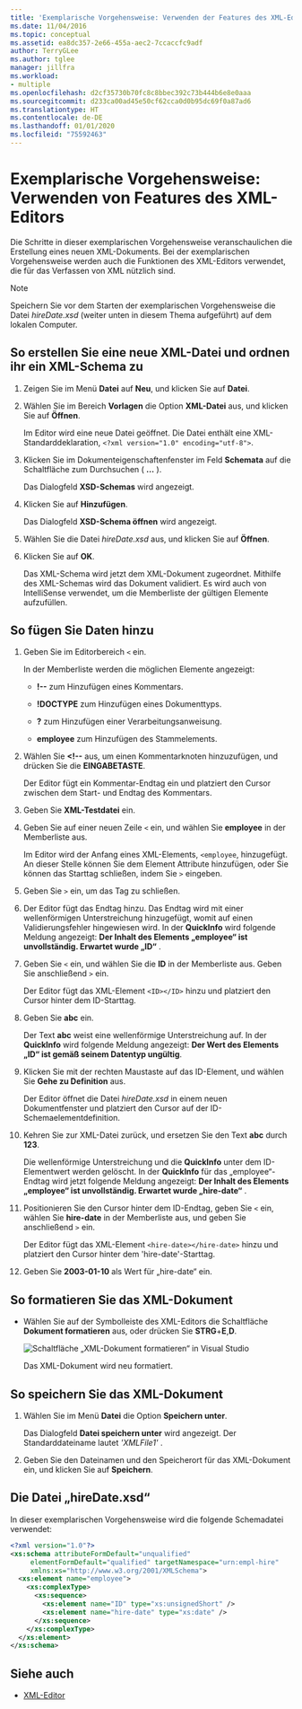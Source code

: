 ```yaml
---
title: 'Exemplarische Vorgehensweise: Verwenden der Features des XML-Editors'
ms.date: 11/04/2016
ms.topic: conceptual
ms.assetid: ea8dc357-2e66-455a-aec2-7ccaccfc9adf
author: TerryGLee
ms.author: tglee
manager: jillfra
ms.workload:
- multiple
ms.openlocfilehash: d2cf35730b70fc8c8bbec392c73b444b6e8e0aaa
ms.sourcegitcommit: d233ca00ad45e50cf62cca0d0b95dc69f0a87ad6
ms.translationtype: HT
ms.contentlocale: de-DE
ms.lasthandoff: 01/01/2020
ms.locfileid: "75592463"
---
```

# <a name="walkthrough-use-xml-editor-features"></a>Exemplarische Vorgehensweise: Verwenden von Features des XML-Editors

Die Schritte in dieser exemplarischen Vorgehensweise veranschaulichen die Erstellung eines neuen XML-Dokuments. Bei der exemplarischen Vorgehensweise werden auch die Funktionen des XML-Editors verwendet, die für das Verfassen von XML nützlich sind.

> [!NOTE]
> Speichern Sie vor dem Starten der exemplarischen Vorgehensweise die Datei *hireDate.xsd* (weiter unten in diesem Thema aufgeführt) auf dem lokalen Computer.

## <a name="to-create-a-new-xml-file-and-associate-it-with-an-xml-schema"></a>So erstellen Sie eine neue XML-Datei und ordnen ihr ein XML-Schema zu

1. Zeigen Sie im Menü **Datei** auf **Neu**, und klicken Sie auf **Datei**.

2. Wählen Sie im Bereich **Vorlagen** die Option **XML-Datei** aus, und klicken Sie auf **Öffnen**.

     Im Editor wird eine neue Datei geöffnet. Die Datei enthält eine XML-Standarddeklaration, `<?xml version="1.0" encoding="utf-8">`.

3. Klicken Sie im Dokumenteigenschaftenfenster im Feld **Schemata** auf die Schaltfläche zum Durchsuchen ( **…** ).

     Das Dialogfeld **XSD-Schemas** wird angezeigt.

4. Klicken Sie auf **Hinzufügen**.

     Das Dialogfeld **XSD-Schema öffnen** wird angezeigt.

5. Wählen Sie die Datei *hireDate.xsd* aus, und klicken Sie auf **Öffnen**.

6. Klicken Sie auf **OK**.

     Das XML-Schema wird jetzt dem XML-Dokument zugeordnet. Mithilfe des XML-Schemas wird das Dokument validiert. Es wird auch von IntelliSense verwendet, um die Memberliste der gültigen Elemente aufzufüllen.

## <a name="to-add-data"></a>So fügen Sie Daten hinzu

1. Geben Sie im Editorbereich `<` ein.

     In der Memberliste werden die möglichen Elemente angezeigt:

    - **!--** zum Hinzufügen eines Kommentars.

    - **!DOCTYPE** zum Hinzufügen eines Dokumenttyps.

    - **?** zum Hinzufügen einer Verarbeitungsanweisung.

    - **employee** zum Hinzufügen des Stammelements.

2. Wählen Sie **&lt;!--** aus, um einen Kommentarknoten hinzuzufügen, und drücken Sie die **EINGABETASTE**.

     Der Editor fügt ein Kommentar-Endtag ein und platziert den Cursor zwischen dem Start- und Endtag des Kommentars.

3. Geben Sie **XML-Testdatei** ein.

4. Geben Sie auf einer neuen Zeile `<` ein, und wählen Sie **employee** in der Memberliste aus.

     Im Editor wird der Anfang eines XML-Elements, `<employee`, hinzugefügt. An dieser Stelle können Sie dem Element Attribute hinzufügen, oder Sie können das Starttag schließen, indem Sie `>` eingeben.

5. Geben Sie `>` ein, um das Tag zu schließen.

6. Der Editor fügt das Endtag hinzu. Das Endtag wird mit einer wellenförmigen Unterstreichung hinzugefügt, womit auf einen Validierungsfehler hingewiesen wird. In der **QuickInfo** wird folgende Meldung angezeigt: **Der Inhalt des Elements „employee“ ist unvollständig. Erwartet wurde „ID“** .

7. Geben Sie `<` ein, und wählen Sie die **ID** in der Memberliste aus. Geben Sie anschließend `>` ein.

     Der Editor fügt das XML-Element `<ID></ID>` hinzu und platziert den Cursor hinter dem ID-Starttag.

8. Geben Sie **abc** ein.

     Der Text **abc** weist eine wellenförmige Unterstreichung auf. In der **QuickInfo** wird folgende Meldung angezeigt: **Der Wert des Elements „ID“ ist gemäß seinem Datentyp ungültig**.

9. Klicken Sie mit der rechten Maustaste auf das ID-Element, und wählen Sie **Gehe zu Definition** aus.

     Der Editor öffnet die Datei *hireDate.xsd* in einem neuen Dokumentfenster und platziert den Cursor auf der ID-Schemaelementdefinition.

10. Kehren Sie zur XML-Datei zurück, und ersetzen Sie den Text **abc** durch **123**.

     Die wellenförmige Unterstreichung und die **QuickInfo** unter dem ID-Elementwert werden gelöscht. In der **QuickInfo** für das „employee“-Endtag wird jetzt folgende Meldung angezeigt: **Der Inhalt des Elements „employee“ ist unvollständig. Erwartet wurde „hire-date“** .

11. Positionieren Sie den Cursor hinter dem ID-Endtag, geben Sie `<` ein, wählen Sie **hire-date** in der Memberliste aus, und geben Sie anschließend `>` ein.

     Der Editor fügt das XML-Element `<hire-date></hire-date>` hinzu und platziert den Cursor hinter dem 'hire-date'-Starttag.

12. Geben Sie **2003-01-10** als Wert für „hire-date“ ein.

## <a name="to-format-the-xml-document"></a>So formatieren Sie das XML-Dokument

- Wählen Sie auf der Symbolleiste des XML-Editors die Schaltfläche **Dokument formatieren** aus, oder drücken Sie **STRG**+**E**,**D**.

   ![Schaltfläche „XML-Dokument formatieren“ in Visual Studio](media/format-xml-document.png)

   Das XML-Dokument wird neu formatiert.

## <a name="to-save-the-xml-document"></a>So speichern Sie das XML-Dokument

1. Wählen Sie im Menü **Datei** die Option **Speichern unter**.

     Das Dialogfeld **Datei speichern unter** wird angezeigt. Der Standarddateiname lautet *'XMLFile1'* .

2. Geben Sie den Dateinamen und den Speicherort für das XML-Dokument ein, und klicken Sie auf **Speichern**.

## <a name="hiredatexsd-file"></a>Die Datei „hireDate.xsd“

In dieser exemplarischen Vorgehensweise wird die folgende Schemadatei verwendet:

```xml
<?xml version="1.0"?>
<xs:schema attributeFormDefault="unqualified"
     elementFormDefault="qualified" targetNamespace="urn:empl-hire"
     xmlns:xs="http://www.w3.org/2001/XMLSchema">
  <xs:element name="employee">
    <xs:complexType>
      <xs:sequence>
        <xs:element name="ID" type="xs:unsignedShort" />
        <xs:element name="hire-date" type="xs:date" />
      </xs:sequence>
    </xs:complexType>
  </xs:element>
</xs:schema>
```

## <a name="see-also"></a>Siehe auch

- [XML-Editor](../xml-tools/xml-editor.md)

